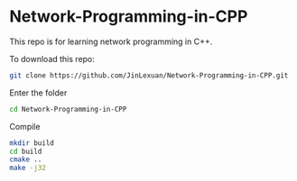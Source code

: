 # Network-Programming-in-CPP
This repo is for learning network programming in C++.

To download this repo:
``` bash
git clone https://github.com/JinLexuan/Network-Programming-in-CPP.git
```

Enter the folder
``` bash
cd Network-Programming-in-CPP
```

Compile
``` bash
mkdir build
cd build
cmake ..
make -j32
```
